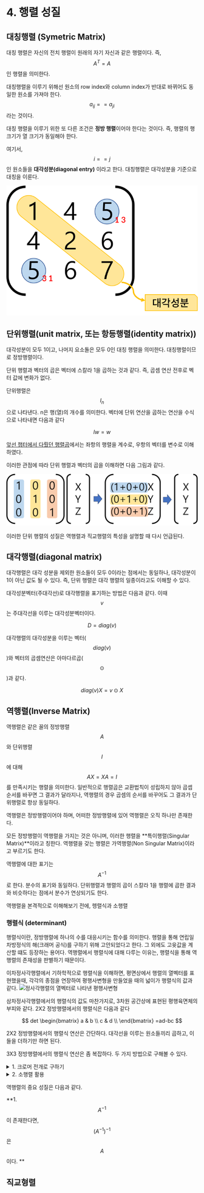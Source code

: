 # 4. 행렬 성질

## 대칭행렬 (Symetric Matrix)

대칭 행렬은 자신의 전치 행렬이 원래의 자기 자신과 같은 행렬이다.
즉, $$A^T = A$$ 인 행렬을 의미한다.

대칭행렬을 이루기 위해선 원소의 row index와 column index가 반대로 바뀌어도 동일한 원소를 가져야 한다. $$a_{ij} == a_{ji}$$ 라는 것이다.

대칭 행렬을 이루기 위한 또 다른 조건은 **정방 행렬**이어야 한다는 것이다. 즉, 행렬의 행 크기가 열 크기가 동일해야 한다.

여기서, $$ i==j$$ 인 원소들을 **대각성분(diagonal entry)** 이라고 한다. 대칭행렬은 대각성분을 기준으로 대칭을 이룬다.

![대칭 행렬 예시](../../../imgs/[linear-algebra-basic]4-1.png)


## 단위행렬(unit matrix, 또는 항등행렬(identity matrix))

대각성분이 모두 1이고, 나머지 요소돌은 모두 0인 대칭 행렬을 의미한다. 대칭행렬이므로 정방행렬이다.

단위 행렬과 벡터의 곱은 벡터에 스칼라 1을 곱하는 것과 같다. 즉, 곱셈 연산 전후로 벡터 값에 변화가 없다.

단위행렬은 $$I_n$$으로 나타낸다. n은 행(열)의 개수를 의미한다. 벡터에 단위 연산을 곱하는 연산을 수식으로 나타내면 다음과 같다

$$
Iw = w
$$

[앞선 챕터에서 다뤘던 행렬곱](../undefined/linear-algebra-basic-chap-3.md#section)에서는 좌항의 행렬을 계수로, 우항의 벡터를 변수로 이해하였다.

이러한 관점에 따라 단위 행렬과 벡터의 곱을 이해하면 다음 그림과 같다.

![단위행렬과 벡터의 곱](../../../imgs/[linear-algebra-basic]4-2.png)

이러한 단위 행렬의 성질은 역행렬과 직교행렬의 특성을 설명할 때 다시 언급된다.

## 대각행렬(diagonal matrix)

대각행렬은 대각 성분을 제외한 원소들이 모두 0이라는 점에서는 동일하나, 대각성분이 1이 아닌 값도 될 수 있다. 즉, 단위 행렬은 대각 행렬의 일종이라고도 이해할 수 있다. 

대각성분벡터(주대각선)로 대각행렬을 표기하는 방법은 다음과 같다. 이때 $$v$$는 주대각선을 이루는 대각성분벡터이다.

$$
D = diag(v)
$$

대각행렬의 대각성분을 이루는 벡터($$diag(v)$$)와 벡터의 곱셈연산은 아마다르곱($$\odot$$)과 같다.

$$
diag(v)X = v\odot X
$$


## 역행렬(Inverse Matrix)

역행렬은 같은 꼴의 정방행렬 $$A$$와 단위행렬 $$I$$ 에 대해 $$AX = XA = I$$를 만족시키는 행렬을 의미한다. 일반적으로 행렬곱은 교환법칙이 성립하지 않아 곱셉 순서를 바꾸면 그 결과가 달라지나, 역행렬의 경우 곱셈의 순서를 바꾸어도 그 결과가 단위행렬로 항상 동일하다.

역행렬은 정방행렬이어야 하며, 어떠한 정방행렬에 있어 역행렬은 오직 하나만 존재한다. 

모든 정방행렬이 역행렬을 가지는 것은 아니며, 이러한 행렬을 **특이행렬(Singular Matrix)**이라고 칭한다. 역행렬을 갖는 행렬은 가역행렬(Non Singular Matrix)이라고 부르기도 한다.

역행렬에 대한 표기는 $$A^{-1}$$로 한다. 분수의 표기와 동일하다. 단위행렬과 행렬의 곱이 스칼라 1을 행렬에 곱한 결과와 비슷하다는 점에서 분수가 연상되기도 한다. 

역행렬을 본격적으로 이해해보기 전에, 헹렬식과 소행렬 
### 행렬식 (determinant)

행렬식이란, 정방행렬에 하나의 수를 대응시키는 함수를 의미한다. 행렬을 통해 연립일차방정식의 해(크래머 공식)를 구하기 위해 고안되었다고 한다. 그 외에도 고윳값을 계산할 떄도 등장하는 용어다. 역행렬에서 행렬식에 대해 다루는 이유는, 행렬식을 통해 역행렬의 존재성을 판별하기 때문이다.

이차정사각행렬에서 기하학적으로 행렬식을 이해하면, 평면상에서 행렬의 열벡터를 표현했을때, 각각의 종점을 연장하여 평행사변형을 만들었을 때의 넓이가 행렬식의 값과 같다.
![정사각행렬의 열벡터로 나타낸 평행사변형](../../../imgs/[linear-algebra-basic]4-4.png)


삼차정사각행렬에서의 행렬식의 값도 마찬가지로, 3차원 공간상에 표현된 평행육면체의 부피와 같다.
2X2 정방행렬에서의 행렬식은 다음과 같다

$$
det
\begin{bmatrix} 
   a & b  \\
   c & d  \\
\end{bmatrix} 
=ad-bc
$$

2X2 정방행렬에서의 행렬식 연산은 간단하다. 대각선을 이루는 원소들끼리 곱하고, 이들을 더하기만 하면 된다.

3X3 정방행렬에서의 행렬식 연산은 좀 복잡하다. 두 가지 방법으로 구해볼 수 있다.

<details><summary>1. 크로머 전개로 구하기</summary>

$$
\begin{bmatrix} 
   a & b & c \\
   d & e & f \\
   g & h & i \\
\end{bmatrix}
$$

이 행렬에서 3열을 제외한 1,2열을 3열의 다음에 붙여준다

$$
\begin{bmatrix} 
   a & b & c & a & b\\
   d & e & f & d & e\\
   g & h & i & g & h\\
\end{bmatrix}
$$

이 상태에서 다음 연산을 진행해준다.  

![3X3 행렬식 1](../../../imgs/[linear-algebra-basic]4-5.png)

그 다음엔 반대로 구한다.

![3X3 행렬식 2](../../../imgs/[linear-algebra-basic]4-6.png)

마지막으로 앞서 구한 두 값을 뺀다.

![3X3 행렬식 3](../../../imgs/[linear-algebra-basic]4-7.png)

</details>

<details><summary>2. 소행렬 활용</summary>

소행렬을 통한 계산을 위해선 소행렬과 여인수분해의 개념을 먼저 숙지해야 한다.

**소행렬 (minor determinant)**

소행렬이란, 특정 열과 행을 제거하고 만든 부분행렬에 대한 행렬식을 의미한다.

행렬에 제외되는 행, 열을 아래첨자로 표기하면 된다. 또는 소행렬에 절댓값 기호를 취해서 나타내는 방법도 있다.

위 식은 i행, j열의 원소들을 제하고 남은 부분에 대한 행렬식을 의미한다. 그림으로 나타내면 다음과 같다.

![소행렬](../../../imgs/[linear-algebra-basic]4-3.png)

---

**여인수(cofactor)와 여인수전개**

소행렬은 여인수에 의해 결정된다. 즉, 소행렬을 만들 때 제거되는 행, 열을 여인수라고 하며, 여인수전개는 여인수와 소행렬으로 행렬식을 구하는 방법을 의미한다. 여인수로 지정할 행에 따라 계산이 매우 용이해질 수도 있다.

3X3 행렬에서 여인수 행을 1행으로 했을 때, 여인수전개한 행렬식은 다음 그림과 같다.


<img src="../../../imgs/[linear-algebra-basic]4-8.png" alt="여인수전개" width="300">


이를 일반화 하면 다음과 같다. 3X3 정방행렬보다 차원수가 커져도 동일하게 적용할 수 있다.

<img src="../../../imgs/[linear-algebra-basic]4-9.png" alt="여인수전개 일반화" width="300">


</details>



역행렬의 중요 성질은 다음과 같다.

**1. $$A^{-1}$$이 존재한다면, $$(A^{-1})^{-1}$$은 $$A$$이다. **




## 직교형렬